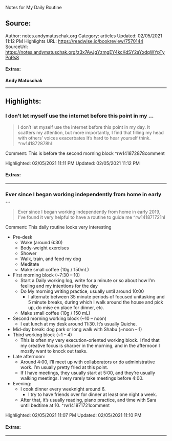 Notes for My Daily Routine

## Source:
Author: notes.andymatuschak.org
Category: articles
Updated: 02/05/2021 11:12 PM
Highlights URL: https://readwise.io/bookreview/7570144
SourceUrl: https://notes.andymatuschak.org/z3x7AvJgYzmgEY4kcKdSY2aYxdqWYpTyPqRs8


#### Extras:
**Andy Matuschak**

 
-----
 ## Highlights:

### I don’t let myself use the internet before this point in my ...
>I don’t let myself use the internet before this point in my day. It scatters my attention, but more importantly, I find that filling my head with others’ voices exacerbates It’s hard to hear yourself think. ^rw141872878hl

Comment: This is before the second morning block ^rw141872878comment

Highlighted: 02/05/2021 11:11 PM
Updated: 02/05/2021 11:12 PM


#### Extras:



------

### Ever since I began working independently from home in early ...
>Ever since I began working independently from home in early 2019, I’ve found it very helpful to have a routine to guide me ^rw141871721hl

Comment: This daily routine looks very interesting

- Pre-desk
    - Wake (around 6:30)
    - Body-weight exercises
    - Shower
    - Walk, train, and feed my dog
    - Meditate
    - Make small coffee (10g / 150mL)
- First morning block (~7:30 – 10)
    - Start a Daily working log, write for a minute or so about how I’m feeling and my intentions for the day
    - Do My morning writing practice, usually until around 10:00
      - I alternate between 35 minute periods of focused unitasking and 5 minute breaks, during which I walk around the house and pick up, do mise en place for dinner, etc.
    - Make small coffee (10g / 150 mL)
- Second morning working block (~10 – noon)
  - I eat lunch at my desk around 11:30. It’s usually Quiche.
- Mid-day break: dog park or long walk with Shabu (~noon – 1)
- Third working block (~1 – 4)
  - This is often my very execution-oriented working block. I find that my creative focus is sharper in the morning, and in the afternoon I mostly want to knock out tasks.
- Late afternoon:
  - Around 4:00, I’ll meet up with collaborators or do administrative work. I’m usually pretty fried at this point.
  - If I have meetings, they usually start at 5:00, and they’re usually walking meetings. I very rarely take meetings before 4:00.
- Evening:
  - I cook dinner every weeknight around 6.
    - I try to have friends over for dinner at least one night a week.
  - After that, it’s usually reading, piano practice, and time with Sara until bedtime at 10. ^rw141871721comment

Highlighted: 02/05/2021 11:07 PM
Updated: 02/05/2021 11:10 PM


#### Extras:



------

